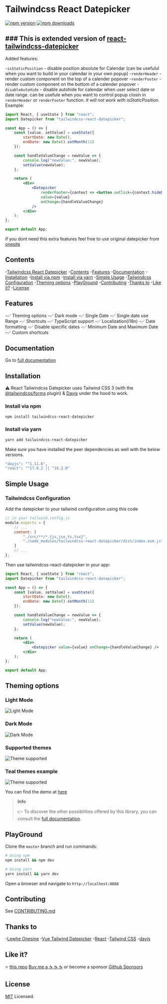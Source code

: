# Tailwindcss React Datepicker

[![npm version](https://img.shields.io/npm/v/tailwindcss-react-datepicker?style=flat-square)](https://www.npmjs.com/package/tailwindcss-react-datepicker)
[![npm downloads](https://img.shields.io/npm/dt/tailwindcss-react-datepicker?style=flat-square)](https://www.npmjs.com/package/tailwindcss-react-datepicker)

## ### This is extended version of [react-tailwindcss-datepicker](https://react-tailwindcss-datepicker.vercel.app)

Added features:

-`isStaticPosition` - disable position absolute for Calendar (can be usefulul when you want to build
in your calendar in your own popup) -`renderHeader` - render custom component on the top of a
calender popover -`renderFooter` - render custom component on the bottom of a calender
popover -`disableAutoHide` - disable autohide for calendar when user select date or date range. can
be usefule when you want to control popup closin in `renderHeader` or `renderFooter` function. _It
will not work with isStaticPosition._ Example:

```jsx
import React, { useState } from "react";
import Datepicker from "tailwindcss-react-datepicker";

const App = () => {
    const [value, setValue] = useState({
        startDate: new Date(),
        endDate: new Date().setMonth(11)
    });

    const handleValueChange = newValue => {
        console.log("newValue:", newValue);
        setValue(newValue);
    };

    return (
        <div>
            <Datepicker
                renderFooter={context => <button onClick={context.hideDatepicker()}>Ok</button>}
                value={value}
                onChange={handleValueChange}
            />
        </div>
    );
};

export default App;
```

if you dont need this extra features feel free to use original datepicker from
[onesite](https://react-tailwindcss-datepicker.vercel.app/)

## Contents

-[Tailwindcss React Datepicker](#tailwindcss-react-datepicker) -[Contents](#contents) -[Features](#features) -[Documentation](#documentation) -[Installation](#installation) -[Install via npm](#install-via-npm) -[Install via yarn](#install-via-yarn) -[Simple Usage](#simple-usage) -[Tailwindcss Configuration](#tailwindcss-configuration) -[Theming options](#theming-options) -[PlayGround](#playground) -[Contributing](#contributing) -[Thanks to](#thanks-to) -[Like it?](#like-it) -[License](#license)

## Features

-✅ Theming options -✅ Dark mode -✅ Single Date -✅ Single date use Range -✅ Shortcuts -✅
TypeScript support -✅ Localization(i18n) -✅ Date formatting -✅ Disable specific dates -✅ Minimum
Date and Maximum Date -✅ Custom shortcuts

## Documentation

Go to [full documentation](https://react-tailwindcss-datepicker.vercel.app/)

## Installation

⚠️ React Tailwindcss Datepicker uses Tailwind CSS 3 (with the
[@tailwindcss/forms](https://github.com/tailwindlabs/tailwindcss-forms) plugin) &
[Dayjs](https://day.js.org/en/) under the hood to work.

### Install via npm

```sh
npm install tailwindcss-react-datepicker
```

### Install via yarn

```sh
yarn add tailwindcss-react-datepicker
```

Make sure you have installed the peer dependencies as well with the below versions.

```sh
"dayjs": "^1.11.6",
"react": "^17.0.2 || ^18.2.0"
```

## Simple Usage

### Tailwindcss Configuration

Add the datepicker to your tailwind configuration using this code

```javascript
// in your tailwind.config.js
module.exports = {
    // ...
    content: [
        "./src/**/*.{js,jsx,ts,tsx}",
        "./node_modules/tailwindcss-react-datepicker/dist/index.esm.js"
    ]
    // ...
};
```

Then use tailwindcss-react-datepicker in your app:

```jsx
import React, { useState } from "react";
import Datepicker from "tailwindcss-react-datepicker";

const App = () => {
    const [value, setValue] = useState({
        startDate: new Date(),
        endDate: new Date().setMonth(11)
    });

    const handleValueChange = newValue => {
        console.log("newValue:", newValue);
        setValue(newValue);
    };

    return (
        <div>
            <Datepicker value={value} onChange={handleValueChange} />
        </div>
    );
};

export default App;
```

## Theming options

### **Light Mode**

![Light Mode](https://raw.githubusercontent.com/onesine/react-tailwindcss-datepicker/master/assets/img/Screen_Shot_2022-08-04_at_17.04.09_light.png?raw=true)

### **Dark Mode**

![Dark Mode](https://raw.githubusercontent.com/onesine/react-tailwindcss-datepicker/master/assets/img/Screen_Shot_2022-08-04_at_17.04.09_dark.png?raw=true)

### **Supported themes**

![Theme supported](https://raw.githubusercontent.com/onesine/react-tailwindcss-datepicker/master/assets/img/Screen_Shot_2022-08-04_at_17.04.09_theme.png?raw=true)

### **Teal themes example**

![Theme supported](https://raw.githubusercontent.com/onesine/react-tailwindcss-datepicker/master/assets/img/Screen_Shot_2022-08-04_at_17.04.09_teal.png?raw=true)

You can find the demo at [here](https://react-tailwindcss-datepicker.vercel.app/demo)

> **Info**
>
> 👉 To discover the other possibilities offered by this library, you can consult the
> [full documentation](https://react-tailwindcss-datepicker.vercel.app/).

## PlayGround

Clone the `master` branch and run commands:

```sh
# Using npm
npm install && npm dev

# Using yarn
yarn install && yarn dev

```

Open a browser and navigate to `http://localhost:8888`

## Contributing

See
[CONTRIBUTING.md](https://github.com/vasinkevych/tailwindcss-react-datepicker/blob/master/CONTRIBUTING.md)

## Thanks to

-[Lewhe Onesine](https://github.com/onesine) -[Vue Tailwind Datepicker](https://vue-tailwind-datepicker.com/) -[React](https://reactjs.org/) -[Tailwind CSS](https://tailwindcss.com/) -[dayjs](https://day.js.org/)

## Like it?

:star: [this repo](https://github.com/vasinkevych/bundle-scss)
[Buy me a :coffee: :coffee: :coffee:](https://www.buymeacoffee.com/vaviQ) or become a sponsor
[Github Sponsors](https://github.com/sponsors/vasinkevych)

## License

[MIT](LICENSE) Licensed.
